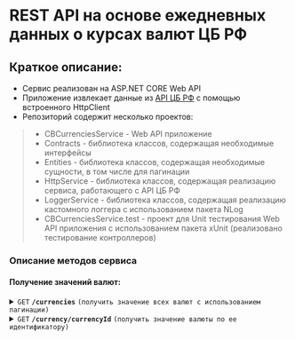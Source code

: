 # REST API на основе ежедневных данных о курсах валют ЦБ РФ

## Краткое описание:

- Сервис реализован на ASP.NET CORE Web API
- Приложение извлекает данные из [API ЦБ РФ](https://www.cbr-xml-daily.ru/daily_json.js) с помощью встроенного HttpClient
- Репозиторий содержит несколько проектов:
> - CBCurrenciesService - Web API приложение 
> - Contracts - библиотека классов, содержащая необходимые интерфейсы
> - Entities - библиотека классов, содержащая необходимые сущности, в том числе для пагинации
> - HttpService - библиотека классов, содержащая реализацию сервиса, работающего с API ЦБ РФ
> - LoggerService - библиотека классов, содержащая реализацию кастомного логгера с использованием пакета NLog
> - CBCurrenciesService.test - проект для Unit тестирования Web API приложения с использованием пакета xUnit (реализовано тестирование контроллеров)
  
### Описание методов сервиса

#### Получение значений валют:

<details>
 <summary><code>GET</code> <code><b>/currencies</b></code> <code>(получить значение всех валют с использованием пагинации)</code></summary>

##### Параметры
  
> | Имя параметра     | Тип данных| Описание                                                                                |
> |-------------------|-----------|-----------------------------------------------------------------------------------------|
> | PageNumber        | int       | Номер страницы                                                                          |
> | PageSize          | int       | Количество элементов, демонстрируемых на одной странице                                 |
  
##### Тело запроса

> Нет параметров

##### Возможные ответы

> | http код      | тип содержимого                   | ответ                                                                     |
> |---------------|-----------------------------------|---------------------------------------------------------------------------|
> | `200`         | `application/json; charset=utf-8 `| `Массив объектов типа "SingleCurrencyDto" - структуру типа см. ниже`      |
> | `400`         | `text/plain;charset=UTF-8`        | `Pagination parameters are not valid`                                     |
> | `404`         | `text/plain;charset=UTF-8`        | `Response status code does not indicate success: 404 (Not Found)`         |
> | `500`         | `text/html;charset=utf-8`         | `Internal server error. Something went wrong inside GetCurrencies action` |                                                                     
##### Структура типа "SingleCurrencyDto" - элемента списка, содержащегося в теле ответа с кодом 200
 
> | Имя параметра     | Тип данных| Описание                                                                                |
> |-------------------|-----------|-----------------------------------------------------------------------------------------|
> | reportDate        | datetime  | Дата и время отчета                                                                     |
> | id                | string    | Идентификатор валюты                                                                    |
> | numCode           | string    | Числовой код валюты                                                                     |
> | charCode          | string    | Символьный код валюты                                                                   |  
> | nominal           | int       | Номинал                                                                                 |   
> | name              | string    | Наименование валюты                                                                     |   
> | value             | double    | Значение                                                                                |   
> | previous          | double    | Предыдущее значение (за прошлую отчетную дату)                                          |   

##### Структура типа "Metadata", содержащегося в заголовке "x-pagination" ответа с кодом 200

> | Имя параметра     | Тип данных| Описание                                                                                |
> |-------------------|-----------|-----------------------------------------------------------------------------------------|
> | TotalCount        | int       | Общее количество доступных элементов (из всего списка доступных валют)                  |
> | PageSize          | int       | Количество элементов, демонстрируемых на одной странице                                 |
> | CurrentPage       | int       | Текущая (выбранная) страница                                                            |
> | TotalPages        | int       | Расчетное количество доступных страниц                                                  |  
> | HasNext           | bool      | Флаг, показывающий, существует ли следующая страница                                    |   
> | HasPrevious       | bool      | Флаг, показывающий, существует ли предыдущая страница                                   |    

##### Образец тела ответа с кодом 200
  
> ```javascript
> [
>  {
>    "reportDate": "2023-03-11T11:30:00+03:00",
>    "id": "R01010",
>    "numCode": "036",
>    "charCode": "AUD",
>    "nominal": 1,
>    "name": "Австралийский доллар",
>    "value": 50.1132,
>    "previous": 50.1718
>  },
>  {
>    "reportDate": "2023-03-11T11:30:00+03:00",
>    "id": "R01020A",
>    "numCode": "944",
>    "charCode": "AZN",
>    "nominal": 1,
>    "name": "Азербайджанский манат",
>    "value": 44.6709,
>    "previous": 44.6487
>  }
> ] 
> ```
  
##### Обрезец заголовков ответа с кодом 200
> ```javascript
>   content-length: 376 
>   content-type: application/json; charset=utf-8 
>   date: Sat,11 Mar 2023 08:45:45 GMT 
>   server: Kestrel 
>   x-pagination: {"TotalCount":43,"PageSize":2,"CurrentPage":1,"TotalPages":22,"HasNext":true,"HasPrevious":false} 
>  ```  

  
##### Образец cURL

> ```javascript
>  curl -X 'GET' \
>  'https://localhost:7124/currencies?PageNumber=1&PageSize=2' \
>  -H 'accept: */*'
> ```

</details>

<details>
 <summary><code>GET</code> <code><b>/currency/currencyId</b></code> <code>(получить значение валюты по ее идентификатору)</code></summary>

##### Параметры
  
> | Имя параметра     | Тип данных| Описание                                                                                |
> |-------------------|-----------|-----------------------------------------------------------------------------------------|
> | currencyId        | string    | Идентификатор валюты                                                                    |
  
##### Тело запроса

> Нет параметров

##### Возможные ответы

> | http код      | тип содержимого                   | ответ                                                                     |
> |---------------|-----------------------------------|---------------------------------------------------------------------------|
> | `200`         | `application/json; charset=utf-8 `| `Объект типа "SingleCurrencyDto" - структуру типа см. ниже`               |
> | `400`         | `text/plain;charset=UTF-8`        | -                                   |
> | `404`         | `text/plain;charset=UTF-8`        | -                                                                         |
> | `404`         | `text/plain;charset=UTF-8`        | `Response status code does not indicate success: 404 (Not Found)`         |
> | `500`         | `text/html;charset=utf-8`         | `Internal server error. Something went wrong inside GetCurrencies action` |                                                                     
##### Структура типа "SingleCurrencyDto" - тип данных объекта, возвращаемого при ответе со статусом 200
 
> | Имя параметра     | Тип данных| Описание                                                                                |
> |-------------------|-----------|-----------------------------------------------------------------------------------------|
> | reportDate        | datetime  | Дата и время отчета                                                                     |
> | id                | string    | Идентификатор валюты                                                                    |
> | numCode           | string    | Числовой код валюты                                                                     |
> | charCode          | string    | Символьный код валюты                                                                   |  
> | nominal           | int       | Номинал                                                                                 |   
> | name              | string    | Наименование валюты                                                                     |   
> | value             | double    | Значение                                                                                |   
> | previous          | double    | Предыдущее значение (за прошлую отчетную дату)                                          |   

##### Образец тела ответа с кодом 200
  
> ```javascript
> {
>   "reportDate": "2023-03-11T11:30:00+03:00",
>   "id": "R01020A",
>   "numCode": "944",
>   "charCode": "AZN",
>   "nominal": 1,
>   "name": "Азербайджанский манат",
>   "value": 44.6709,
>   "previous": 44.6487
> }
> ```
  
##### Обрезец заголовков ответа с кодом 200
> ```javascript
> content-length: 188 
> content-type: application/json; charset=utf-8 
> date: Sat,11 Mar 2023 09:12:05 GMT 
> server: Kestrel  
>  ```  

##### Образец cURL

> ```javascript
> curl -X 'GET' \
>  'https://localhost:7124/currency/R01020A' \
>  -H 'accept: */*'
> ```

</details>



